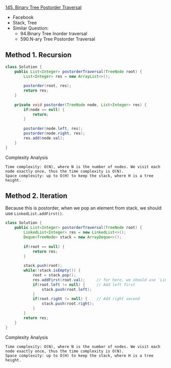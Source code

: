 [145. Binary Tree Postorder Traversal](https://leetcode.com/problems/binary-tree-postorder-traversal/)

* Facebook
* Stack, Tree
* Similar Question:
    * 94.Binary Tree Inorder traversal
    * 590.N-ary Tree Postorder Traversal 


## Method 1. Recursion
```java 
class Solution {
    public List<Integer> postorderTraversal(TreeNode root) {
        List<Integer> res = new ArrayList<>();
        
        postorder(root, res);
        return res;
    }
    
    private void postorder(TreeNode node, List<Integer> res) {
        if(node == null) {
            return;
        }
        
        postorder(node.left, res);
        postorder(node.right, res);
        res.add(node.val);
    }
}
```
Complexity Analysis

    Time complexity: O(N), where N is the number of nodes. We visit each node exactly once, thus the time complexity is O(N).
    Space complexity: up to O(H) to keep the stack, where H is a tree height. 


## Method 2. Iteration
Because this is postorder, when we pop an element from stack, we should use `LinkedList.addFirst()`.

```java 
class Solution {
    public List<Integer> postorderTraversal(TreeNode root) {
        LinkedList<Integer> res = new LinkedList<>();
        Deque<TreeNode> stack = new ArrayDeque<>();
        
        if(root == null) {
            return res;
        }
        
        stack.push(root);
        while(!stack.isEmpty()) {
            root = stack.pop();
            res.addFirst(root.val);     // for here, we should use `LinkedList.addFirst()`, and the root.val is added first, therefore, it will be the last value
            if(root.left != null) {     // Add left first
                stack.push(root.left);
            }
            if(root.right != null) {    // Add right second
                stack.push(root.right);
            }
        }
        return res;
    }
}
```
Complexity Analysis

    Time complexity: O(N), where N is the number of nodes. We visit each node exactly once, thus the time complexity is O(N).
    Space complexity: up to O(H) to keep the stack, where H is a tree height. 

